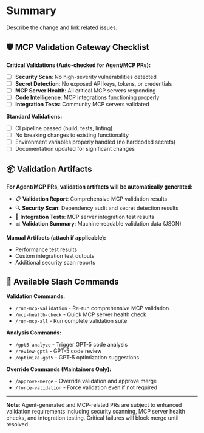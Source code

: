 # Summary

Describe the change and link related issues.

## 🛡️ MCP Validation Gateway Checklist

**Critical Validations (Auto-checked for Agent/MCP PRs):**
- [ ] **Security Scan**: No high-severity vulnerabilities detected
- [ ] **Secret Detection**: No exposed API keys, tokens, or credentials
- [ ] **MCP Server Health**: All critical MCP servers responding  
- [ ] **Code Intelligence**: MCP integrations functioning properly
- [ ] **Integration Tests**: Community MCP servers validated

**Standard Validations:**
- [ ] CI pipeline passed (build, tests, linting)
- [ ] No breaking changes to existing functionality
- [ ] Environment variables properly handled (no hardcoded secrets)
- [ ] Documentation updated for significant changes

## 📦 Validation Artifacts

**For Agent/MCP PRs, validation artifacts will be automatically generated:**
- 📋 **Validation Report**: Comprehensive MCP validation results
- 🔍 **Security Scan**: Dependency audit and secret detection results  
- 🧪 **Integration Tests**: MCP server integration test results
- 📊 **Validation Summary**: Machine-readable validation data (JSON)

**Manual Artifacts (attach if applicable):**
- Performance test results
- Custom integration test outputs
- Additional security scan reports

## 🔄 Available Slash Commands

**Validation Commands:**
- `/run-mcp-validation` - Re-run comprehensive MCP validation
- `/mcp-health-check` - Quick MCP server health check
- `/run-mcp-all` - Run complete validation suite

**Analysis Commands:**  
- `/gpt5 analyze` - Trigger GPT-5 code analysis
- `/review-gpt5` - GPT-5 code review
- `/optimize-gpt5` - GPT-5 optimization suggestions

**Override Commands (Maintainers Only):**
- `/approve-merge` - Override validation and approve merge
- `/force-validation` - Force validation even if not required

---

**Note**: Agent-generated and MCP-related PRs are subject to enhanced validation requirements including security scanning, MCP server health checks, and integration testing. Critical failures will block merge until resolved.